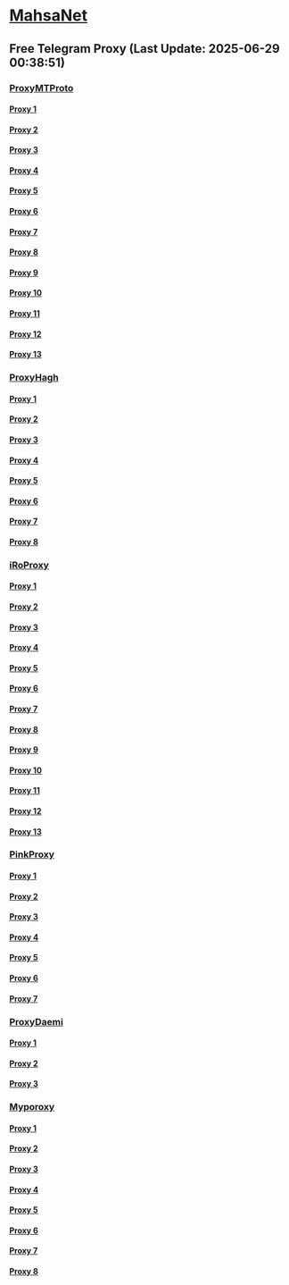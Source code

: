 
# [MahsaNet](https://t.me/mahsa_net)
## Free Telegram Proxy (Last Update: 2025-06-29 00:38:51)
### [ProxyMTProto](https://t.me/ProxyMTProto)
#### [Proxy 1](tg://proxy?server=62.60.177.150&port=9741&secret=ee0000f00f0f775555fffffff5006e2e696d656469612e737465616d706f77657265642e636f6d)
#### [Proxy 2](tg://proxy?server=62.60.177.180&port=9741&secret=ee0000f00f0f775555fffffff5006e2e696d656469612e737465616d706f77657265642e636f6d)
#### [Proxy 3](tg://proxy?server=62.60.177.182&port=9741&secret=ee0000f00f0f775555fffffff5006e2e696d656469612e737465616d706f77657265642e636f6d)
#### [Proxy 4](tg://proxy?server=ai.parsa-learning.ir.&port=333&secret=7hAQEP8PSAZT____9QBuLmlpYS5zdGVhbXBvd2VyZWQuY29t)
#### [Proxy 5](tg://proxy?server=dns.parsa-learning.ir.&port=333&secret=7hAQEP8PSAZT____9QBuLmlpYS5zdGVhbXBvd2VyZWQuY29t)
#### [Proxy 6](tg://proxy?server=tabstan.co.uk&port=443&secret=7gAA8A8Pd1VV____9QBuLmltZWRpYS5zdGVhbXBvd2VyZWQuY29t)
#### [Proxy 7](tg://proxy?server=kheybar.co.uk&port=443&secret=7gAA8A8Pd1VV____9QBuLmltZWRpYS5zdGVhbXBvd2VyZWQuY29t)
#### [Proxy 8](tg://proxy?server=bede6.co.uk&port=443&secret=7gAA8A8Pd1VV____9QBuLmltZWRpYS5zdGVhbXBvd2VyZWQuY29t)
#### [Proxy 9](tg://proxy?server=fasst.sitemcinet.co.uk&port=443&secret=7gAA8A8Pd1VV____9QBuLmltZWRpYS5zdGVhbXBvd2VyZWQuY29t)
#### [Proxy 10](tg://proxy?server=sitemcinet.co.uk&port=443&secret=7gAA8A8Pd1VV____9QBuLmltZWRpYS5zdGVhbXBvd2VyZWQuY29t)
#### [Proxy 11](tg://proxy?server=Iran.harcibasheokeye.ir&port=9841&secret=7gAA8A8Pd1VV____9QBuLmltZWRpYS5zdGVhbXBvd2VyZWQuY29t)
#### [Proxy 12](tg://proxy?server=Fuck-War.harcibasheokeye.ir&port=110&secret=7gAA8A8Pd1VV____9QBuLmltZWRpYS5zdGVhbXBvd2VyZWQuY29t)
#### [Proxy 13](tg://proxy?server=namira-paris.nuremborg-hamborg.dodos-codam.jojo19.ir&port=443&secret=7gD_AA___wD_9VVf______VtZWRpYS5zdGVhbXBvd2VyZWQuY29t)
### [ProxyHagh](https://t.me/ProxyHagh)
#### [Proxy 1](tg://proxy?server=new.sitemcinet.co.uk&port=443&secret=7gAA8A8Pd1VV____9QBuLmltZWRpYS5zdGVhbXBvd2VyZWQuY29t)
#### [Proxy 2](tg://proxy?server=sitemcinet.co.uk&port=443&secret=7gAA8A8Pd1VV____9QBuLmltZWRpYS5zdGVhbXBvd2VyZWQuY29t)
#### [Proxy 3](tg://proxy?server=new.sitemcinet.co.uk&port=443&secret=7gAA8A8Pd1VV____9QBuLmltZWRpYS5zdGVhbXBvd2VyZWQuY29t)
#### [Proxy 4](tg://proxy?server=new.sitemcinet.co.uk&port=443&secret=7gAA8A8Pd1VV____9QBuLmltZWRpYS5zdGVhbXBvd2VyZWQuY29t)
#### [Proxy 5](tg://proxy?server=sitemcinet.co.uk&port=443&secret=7gAA8A8Pd1VV____9QBuLmltZWRpYS5zdGVhbXBvd2VyZWQuY29t)
#### [Proxy 6](tg://proxy?server=new.sitemcinet.co.uk&port=443&secret=7gAA8A8Pd1VV____9QBuLmltZWRpYS5zdGVhbXBvd2VyZWQuY29t)
#### [Proxy 7](tg://proxy?server=new.sitemcinet.co.uk&port=443&secret=7gAA8A8Pd1VV____9QBuLmltZWRpYS5zdGVhbXBvd2VyZWQuY29t)
#### [Proxy 8](tg://proxy?server=sitemcinet.co.uk&port=443&secret=7gAA8A8Pd1VV____9QBuLmltZWRpYS5zdGVhbXBvd2VyZWQuY29t)
### [iRoProxy](https://t.me/iRoProxy)
#### [Proxy 1](tg://proxy?server=91.99.205.132&port=70&secret=7gAA8A8Pd1VV____9QBuLmktLXcuZ28tLS0%3D)
#### [Proxy 2](tg://proxy?server=46.62.148.133&port=443&secret=eed77db43ee3721f0fcb40a4ff63b5cd276d656469612e737465616d706f77657265642e636f6d)
#### [Proxy 3](tg://proxy?server=37.27.248.245&port=443&secret=eed77db43ee3721f0fcb40a4ff63b5cd276d656469612e737465616d706f77657265642e636f6d)
#### [Proxy 4](tg://proxy?server=46.62.148.133&port=443&secret=eed77db43ee3721f0fcb40a4ff63b5cd276d656469612e737465616d706f77657265642e636f6d)
#### [Proxy 5](tg://proxy?server=37.27.248.245&port=443&secret=eed77db43ee3721f0fcb40a4ff63b5cd276d656469612e737465616d706f77657265642e636f6d)
#### [Proxy 6](tg://proxy?server=91.99.185.216&port=443&secret=eed77db43ee3721f0fcb40a4ff63b5cd276d656469612e737465616d706f77657265642e636f6d)
#### [Proxy 7](tg://proxy?server=91.99.205.245&port=443&secret=eed77db43ee3721f0fcb40a4ff63b5cd276d656469612e737465616d706f77657265642e636f6d)
#### [Proxy 8](tg://proxy?server=91.99.166.111&port=443&secret=eed77db43ee3721f0fcb40a4ff63b5cd276d656469612e737465616d706f77657265642e636f6d)
#### [Proxy 9](tg://proxy?server=46.62.154.186&port=443&secret=eed77db43ee3721f0fcb40a4ff63b5cd276d656469612e737465616d706f77657265642e636f6d)
#### [Proxy 10](tg://proxy?server=91.99.162.236&port=70&secret=7gAA8A8Pd1VV____9QBuLmktLXcuZ28tLS0%3D)
#### [Proxy 11](tg://proxy?server=46.62.133.169&port=70&secret=7gAA8A8Pd1VV____9QBuLmktLXcuZ28tLS0%3D)
#### [Proxy 12](tg://proxy?server=91.99.161.12&port=70&secret=7gAA8A8Pd1VV____9QBuLmktLXcuZ28tLS0%3D)
#### [Proxy 13](tg://proxy?server=91.99.205.132&port=70&secret=7gAA8A8Pd1VV____9QBuLmktLXcuZ28tLS0%3D)
### [PinkProxy](https://t.me/PinkProxy)
#### [Proxy 1](tg://proxy?server=176.65.135.63&port=23&secret=eeNEgYdJvXrFGRMCIMJdCQtY2RueWVrdGFuZXQuY29tZmFyYWthdi5jb212YW4ubmFqdmEuY29tAAAAAAAAAAAAAAAAAAAAAAAAAAAAAAAA)
#### [Proxy 2](tg://proxy?server=176.65.135.64&port=23&secret=eeNEgYdJvXrFGRMCIMJdCQtY2RueWVrdGFuZXQuY29tZmFyYWthdi5jb212YW4ubmFqdmEuY29tAAAAAAAAAAAAAAAAAAAAAAAAAAAAAAAA)
#### [Proxy 3](tg://proxy?server=176.65.135.65&port=23&secret=eeNEgYdJvXrFGRMCIMJdCQtY2RueWVrdGFuZXQuY29tZmFyYWthdi5jb212YW4ubmFqdmEuY29tAAAAAAAAAAAAAAAAAAAAAAAAAAAAAAAA)
#### [Proxy 4](tg://proxy?server=176.65.135.41&port=23&secret=eeNEgYdJvXrFGRMCIMJdCQtY2RueWVrdGFuZXQuY29tZmFyYWthdi5jb212YW4ubmFqdmEuY29tAAAAAAAAAAAAAAAAAAAAAAAAAAAAAAAA)
#### [Proxy 5](tg://proxy?server=176.65.135.42&port=23&secret=eeNEgYdJvXrFGRMCIMJdCQtY2RueWVrdGFuZXQuY29tZmFyYWthdi5jb212YW4ubmFqdmEuY29tAAAAAAAAAAAAAAAAAAAAAAAAAAAAAAAA)
#### [Proxy 6](tg://proxy?server=176.65.135.43&port=23&secret=eeNEgYdJvXrFGRMCIMJdCQtY2RueWVrdGFuZXQuY29tZmFyYWthdi5jb212YW4ubmFqdmEuY29tAAAAAAAAAAAAAAAAAAAAAAAAAAAAAAAA)
#### [Proxy 7](tg://proxy?server=62.60.179.118&port=443&secret=ee0000f00f0f775555fffffff5006e2e696D656469612E737465616D706F77657265642E636F6D)
### [ProxyDaemi](https://t.me/ProxyDaemi)
#### [Proxy 1](tg://proxy?server=91.99.100.55&port=70&secret=eed77db43ee3721f0fcb40a4ff63b5cd276d656469612e737465616d706f77657265642e636f6d)
#### [Proxy 2](tg://proxy?server=91.99.53.223&port=70&secret=eed77db43ee3721f0fcb40a4ff63b5cd276d656469612e737465616d706f77657265642e636f6d)
#### [Proxy 3](tg://proxy?server=91.99.12.139&port=70&secret=eed77db43ee3721f0fcb40a4ff63b5cd276d656469612e737465616d706f77657265642e636f6d)
### [Myporoxy](https://t.me/Myporoxy)
#### [Proxy 1](tg://proxy?server=Mortal-Vovok.nuremborg-hamborg.dodos-codam.mehrvilla.info&port=443&secret=7gAA8A8Pd1VV____9QBuLmltZWRpYS5zdGVhbXBvd2VyZWQuY29t)
#### [Proxy 2](tg://proxy?server=Mortal-Vovok.nuremborg-hamborg.dodos-codam.mehrvilla.info&port=443&secret=7gAA8A8Pd1VV____9QBuLmltZWRpYS5zdGVhbXBvd2VyZWQuY29t)
#### [Proxy 3](tg://proxy?server=Mortal-Vovok.nuremborg-hamborg.dodos-codam.mehrvilla.info&port=443&secret=7gAA8A8Pd1VV____9QBuLmltZWRpYS5zdGVhbXBvd2VyZWQuY29t)
#### [Proxy 4](tg://proxy?server=Mortal-Vovok.nuremborg-hamborg.dodos-codam.mehrvilla.info&port=443&secret=7gAA8A8Pd1VV____9QBuLmltZWRpYS5zdGVhbXBvd2VyZWQuY29t)
#### [Proxy 5](tg://proxy?server=Mortal-Vovok.nuremborg-hamborg.dodos-codam.mehrvilla.info&port=443&secret=7gAA8A8Pd1VV____9QBuLmltZWRpYS5zdGVhbXBvd2VyZWQuY29t)
#### [Proxy 6](tg://proxy?server=Mortal-Vovok.nuremborg-hamborg.dodos-codam.mehrvilla.info&port=443&secret=7gAA8A8Pd1VV____9QBuLmltZWRpYS5zdGVhbXBvd2VyZWQuY29t)
#### [Proxy 7](tg://proxy?server=Mortal-Vovok.nuremborg-hamborg.dodos-codam.mehrvilla.info&port=443&secret=7gAA8A8Pd1VV____9QBuLmltZWRpYS5zdGVhbXBvd2VyZWQuY29t)
#### [Proxy 8](tg://proxy?server=Mortal-Vovok.nuremborg-hamborg.dodos-codam.mehrvilla.info&port=443&secret=7gAA8A8Pd1VV____9QBuLmltZWRpYS5zdGVhbXBvd2VyZWQuY29t)

    